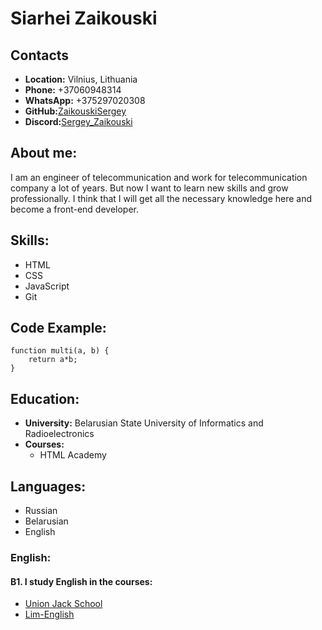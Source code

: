# __Siarhei Zaikouski__
## __Contacts__
* __Location:__ Vilnius, Lithuania
* __Phone:__ +37060948314
* __WhatsApp:__ +375297020308
* __GitHub:__[ZaikouskiSergey](https://github.com/ZaikouskiSergey)
* __Discord:__[Sergey_Zaikouski](Sergey_Zaikouski#6658)
## __About me:__

I am an engineer of telecommunication and work for telecommunication company a lot of years. But now I want to  learn new skills and grow professionally. I think that I will get all the necessary knowledge here and become a front-end developer. 
## __Skills:__
* HTML
* CSS
* JavaScript
* Git
## Code Example:
```
function multi(a, b) {
    return a*b;
}
```
## __Education:__
* __University:__ Belarusian State University of Informatics and Radioelectronics
* __Courses:__ 
    + HTML Academy

## __Languages:__
* Russian
* Belarusian
* English
### __English:__
#### __B1.__ I study English in the courses:
* [Union Jack School](https://unionjack.by/)
* [Lim-English](https://lim-english.com/)
 



